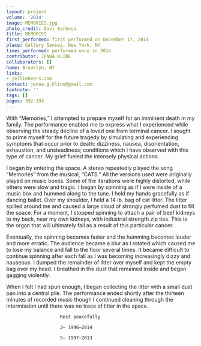 ```yaml
---
layout: project
volume: '2014'
image: MEMORIES.jpg
photo_credit: Davi Barbosa
title: MEMORIES
first_performed: first performed on December 17, 2014
place: Gallery Sensei, New York, NY
times_performed: performed once in 2014
contributor: JENNA KLINE
collaborators: []
home: Brooklyn, NY
links:
- jelliebeers.com
contact: jenna.g.kline@gmail.com
footnote: ''
tags: []
pages: 392-393
---
```


With “Memories,” I attempted to prepare myself for an imminent death in my family. The performance enabled me to express what I experienced while observing the steady decline of a loved one from terminal cancer. I sought to prime myself for the future tragedy by simulating and experiencing symptoms that occur prior to death: dizziness, nausea, disorientation, exhaustion, and unsteadiness; conditions which I have observed with this type of cancer. My grief fueled the intensely physical actions.

I began by entering the space. A stereo repeatedly played the song “Memories” from the musical, “CATS.” All the versions used were originally played on music boxes. Some of the iterations were highly distorted, while others were slow and tragic. I began by spinning as if I were inside of a music box and hummed along to the tune. I held my hands gracefully as if dancing ballet. Over my shoulder, I held a 14 lb. bag of cat litter. The litter spilled around me and caused a large cloud of strongly perfumed dust to fill the space. For a moment, I stopped spinning to attach a pair of beef kidneys to my back, near my own kidneys, with industrial strength zip ties. This is the organ that will ultimately fail as a result of this particular cancer.

Eventually, the spinning becomes faster and the humming becomes louder and more erratic. The audience became a blur as I rotated which caused me to lose my balance and fall to the floor several times. It became difficult to continue spinning after each fall as I was becoming increasingly dizzy and nauseous. I dumped the remainder of litter over myself and kept the empty bag over my head. I breathed in the dust that remained inside and began gagging violently.

When I felt I had spun enough, I began collecting the litter with a small dust pan into a central pile. The performance ended shortly after the thirteen minutes of recorded music though I continued cleaning through the intermission until there was no trace of litter in the space.

						Rest peacefully

						J— 1996–2014

						S— 1997–2013
